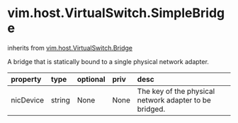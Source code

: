 vim.host.VirtualSwitch.SimpleBridge
===================================
inherits from [vim.host.VirtualSwitch.Bridge](docs/vim.host.VirtualSwitch.Bridge.md)


A bridge that is statically bound to a single physical network adapter.

| property | type | optional | priv | desc |
|:---------|:-----|:---------|:-----|:-----|
| nicDevice | string | None | None | The key of the physical network adapter to be bridged. |


